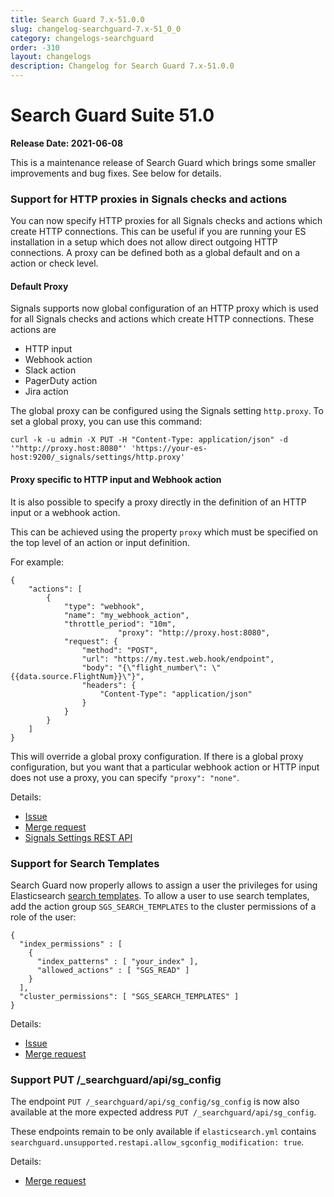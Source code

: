 ```yaml
---
title: Search Guard 7.x-51.0.0
slug: changelog-searchguard-7.x-51_0_0
category: changelogs-searchguard
order: -310
layout: changelogs
description: Changelog for Search Guard 7.x-51.0.0	
---
```


<!--- Copyright 2021 floragunn GmbH -->

# Search Guard Suite 51.0

**Release Date: 2021-06-08**

This is a maintenance release of Search Guard which brings some smaller improvements and bug fixes. See below for details.

### Support for HTTP proxies in Signals checks and actions

You can now specify HTTP proxies for all Signals checks and actions which create HTTP connections. This can be useful if you are running your ES installation in a setup which does not allow direct outgoing HTTP connections. A proxy can be defined both as a global default and on a action or check level.

#### Default Proxy

Signals supports now global configuration of an HTTP proxy which is used for all Signals checks and actions which create HTTP connections. These actions are

* HTTP input
* Webhook action
* Slack action
* PagerDuty action
* Jira action

The global proxy can be configured using the Signals setting `http.proxy`. To set a global proxy, you can use this command:

```
curl -k -u admin -X PUT -H "Content-Type: application/json" -d '"http://proxy.host:8080"' 'https://your-es-host:9200/_signals/settings/http.proxy'
```

#### Proxy specific to HTTP input and Webhook action

It is also possible to specify a proxy directly in the definition of an HTTP input or a webhook action.

This can be achieved using the property `proxy` which must be specified on the top level of an action or input definition. 

For example:

```
{
	"actions": [
		{
			"type": "webhook",
			"name": "my_webhook_action",
			"throttle_period": "10m",
                        "proxy": "http://proxy.host:8080",
			"request": {
				"method": "POST",
				"url": "https://my.test.web.hook/endpoint",
				"body": "{\"flight_number\": \"{{data.source.FlightNum}}\"}",
				"headers": {
					"Content-Type": "application/json"
				}
			}
		}
	]
}
```

This will override a global proxy configuration. If there is a global proxy configuration, but you want that a particular webhook action or HTTP input does not use a proxy, you can specify `"proxy": "none"`.

Details:

* [Issue](https://git.floragunn.com/search-guard/search-guard-suite/-/issues/44)
* [Merge request](https://git.floragunn.com/search-guard/search-guard-suite/-/merge_requests/130)
* [Signals Settings REST API](https://docs.search-guard.com/latest/elasticsearch-alerting-rest-api-settings-put)


### Support for Search Templates

Search Guard now properly allows to assign a user the privileges for using Elasticsearch [search templates](https://www.elastic.co/guide/en/elasticsearch/reference/current/search-template.html). To allow a user to use search templates, add the action group  `SGS_SEARCH_TEMPLATES`  to the cluster permissions of a role of the user:

```
{
  "index_permissions" : [
    {
      "index_patterns" : [ "your_index" ],
      "allowed_actions" : [ "SGS_READ" ]
    }
  ],
  "cluster_permissions": [ "SGS_SEARCH_TEMPLATES" ]
}
```

Details:

* [Issue](https://git.floragunn.com/search-guard/search-guard-suite/-/issues/35)
* [Merge request](https://git.floragunn.com/search-guard/search-guard-suite/-/merge_requests/129)


### Support PUT /_searchguard/api/sg_config

The endpoint `PUT /_searchguard/api/sg_config/sg_config` is now also available at the more expected address `PUT /_searchguard/api/sg_config`. 

These endpoints remain to be only available if `elasticsearch.yml` contains `searchguard.unsupported.restapi.allow_sgconfig_modification: true`.

Details:

* [Merge request](https://git.floragunn.com/search-guard/search-guard-suite-enterprise/-/merge_requests/68)
 